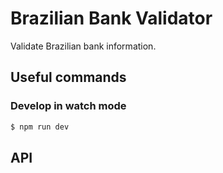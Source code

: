 # Brazilian Bank Validator

Validate Brazilian bank information.

## Useful commands

### Develop in watch mode

```bash
$ npm run dev
```

## API

